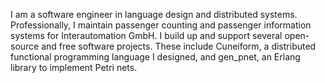 I am a software engineer in language design and distributed systems. Professionally, I maintain passenger counting and passenger information systems for Interautomation GmbH. I build up and support several open-source and free software projects. These include Cuneiform, a distributed functional programming language I designed, and gen_pnet, an Erlang library to implement Petri nets.

<!--
**joergen7/joergen7** is a ✨ _special_ ✨ repository because its `README.md` (this file) appears on your GitHub profile.

Here are some ideas to get you started:

- 🔭 I’m currently working on ...
- 🌱 I’m currently learning ...
- 👯 I’m looking to collaborate on ...
- 🤔 I’m looking for help with ...
- 💬 Ask me about ...
- 📫 How to reach me: ...
- 😄 Pronouns: ...
- ⚡ Fun fact: ...
-->
